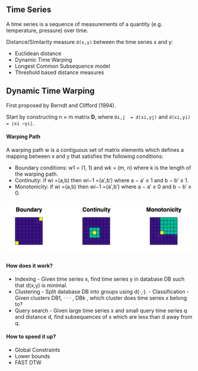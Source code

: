 ## Time Series

A time series is a sequence of measurements of a quantity (e.g. temperature, pressure) over time.

Distance/Similarity measure `d(x,y)` between the time series x and y:

- Euclidean distance
- Dynamic Time Warping
- Longest Common Subsequence model
- Threshold based distance measures

## Dynamic Time Warping

First proposed by Berndt and Clifford (1994).  

Start by constructing n × m matrix **D**, where `Di,j  = d(xi,yj)` and `d(xi,yi) = |xi −yi|`.  

#### Warping Path

A warping path w is a contiguous set of matrix elements which defines a mapping between x and y that satisfies the following conditions:

- Boundary conditions: w1 = (1, 1) and wk = (m, n) where k is the length of the warping path.
- Continuity: if wi =(a,b) then wi−1 =(a′,b′) where a − a′  ≤ 1 and b − b′ ≤ 1.
- Monotonicity: if wi =(a,b) then wi−1 =(a′,b′) where a − a′  ≥ 0 and b − b′ ≥ 0.

![w](imgs/warping-path.jpg)

#### How does it work?


- Indexing - Given time series x, find time series y in database DB such that d(x,y) is minimal.
- Clustering - Split database DB into groups using d(·,·). - Classification - Given clusters DB1, · · · , DBk , which cluster does time series x belong to?
- Query search - Given large time series x and small query time series q and distance d, find subsequences of x which are less than d away from q.

#### How to speed it up?

- Global Constraints 
- Lower bounds 
- FAST DTW